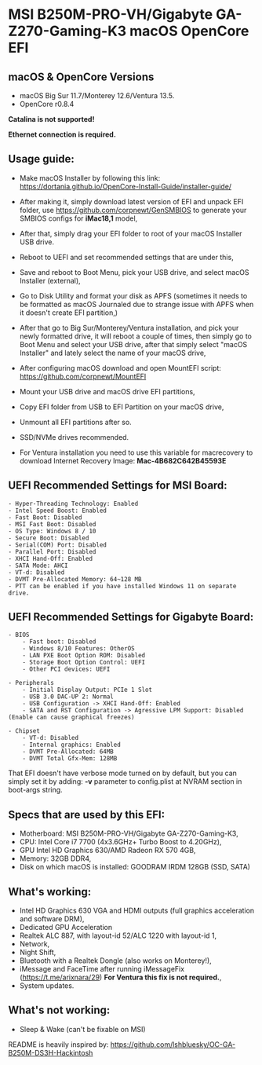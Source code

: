 # MSI B250M-PRO-VH/Gigabyte GA-Z270-Gaming-K3 macOS OpenCore EFI 

## macOS & OpenCore Versions
- macOS Big Sur 11.7/Monterey 12.6/Ventura 13.5.
- OpenCore r0.8.4

**Catalina is not supported!**

**Ethernet connection is required.**

## Usage guide:
- Make macOS Installer by following this link: https://dortania.github.io/OpenCore-Install-Guide/installer-guide/
- After making it, simply download latest version of EFI and unpack EFI folder, use https://github.com/corpnewt/GenSMBIOS to generate your SMBIOS configs for **iMac18,1** model,
- After that, simply drag your EFI folder to root of your macOS Installer USB drive.
- Reboot to UEFI and set recommended settings that are under this,
- Save and reboot to Boot Menu, pick your USB drive, and select macOS Installer (external),
- Go to Disk Utility and format your disk as APFS (sometimes it needs to be formatted as macOS Journaled due to strange issue with APFS when it doesn't create EFI partition,)
- After that go to Big Sur/Monterey/Ventura installation, and pick your newly formatted drive, it will reboot a couple of times, then simply go to Boot Menu and select your USB drive, after that simply select "macOS Installer" and lately select the name of your macOS drive,
- After configuring macOS download and open MountEFI script: https://github.com/corpnewt/MountEFI
- Mount your USB drive and macOS drive EFI partitions,
- Copy EFI folder from USB to EFI Partition on your macOS drive, 
- Unmount all EFI partitions after so. 
- SSD/NVMe drives recommended.

- For Ventura installation you need to use this variable for macrecovery to download Internet Recovery Image: **Mac-4B682C642B45593E**

## UEFI Recommended Settings for MSI Board:
```
- Hyper-Threading Technology: Enabled
- Intel Speed Boost: Enabled
- Fast Boot: Disabled
- MSI Fast Boot: Disabled
- OS Type: Windows 8 / 10
- Secure Boot: Disabled
- Serial(COM) Port: Disabled
- Parallel Port: Disabled
- XHCI Hand-Off: Enabled
- SATA Mode: AHCI
- VT-d: Disabled
- DVMT Pre-Allocated Memory: 64~128 MB
- PTT can be enabled if you have installed Windows 11 on separate drive.
```
## UEFI Recommended Settings for Gigabyte Board:

```
- BIOS
    - Fast boot: Disabled
    - Windows 8/10 Features: OtherOS
    - LAN PXE Boot Option ROM: Disabled
    - Storage Boot Option Control: UEFI
    - Other PCI devices: UEFI

- Peripherals
    - Initial Display Output: PCIe 1 Slot
    - USB 3.0 DAC-UP 2: Normal
    - USB Configuration -> XHCI Hand-Off: Enabled
    - SATA and RST Configuration -> Agressive LPM Support: Disabled (Enable can cause graphical freezes)

- Chipset
    - VT-d: Disabled
    - Internal graphics: Enabled
    - DVMT Pre-Allocated: 64MB
    - DVMT Total Gfx-Mem: 128MB
```

That EFI doesn't have verbose mode turned on by default, but you can simply set it by adding:
**-v** parameter to config.plist at NVRAM section in boot-args string.

## Specs that are used by this EFI:
- Motherboard: MSI B250M-PRO-VH/Gigabyte GA-Z270-Gaming-K3,
- CPU: Intel Core i7 7700 (4x3.6GHz+ Turbo Boost to 4.20GHz),
- GPU Intel HD Graphics 630/AMD Radeon RX 570 4GB,
- Memory: 32GB DDR4,
- Disk on which macOS is installed: GOODRAM IRDM 128GB (SSD, SATA)

## What's working:
- Intel HD Graphics 630 VGA and HDMI outputs (full graphics acceleration and software DRM),
- Dedicated GPU Acceleration
- Realtek ALC 887, with layout-id 52/ALC 1220 with layout-id 1,
- Network,
- Night Shift,
- Bluetooth with a Realtek Dongle (also works on Monterey!),
- iMessage and FaceTime after running iMessageFix (https://t.me/arixnara/29) **For Ventura this fix is not required.**,
- System updates.

## What's not working:
- Sleep & Wake (can't be fixable on MSI)

README is heavily inspired by: https://github.com/lshbluesky/OC-GA-B250M-DS3H-Hackintosh